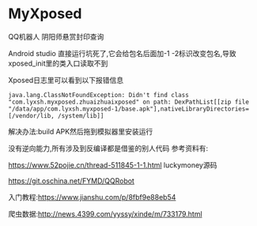 # MyXposed

QQ机器人 阴阳师悬赏封印查询

Android studio 直接运行坑死了,它会给包名后面加-1 -2标识改变包名,导致xposed_init里的类入口读取不到

Xposed日志里可以看到以下报错信息

`java.lang.ClassNotFoundException: Didn't find class "com.lyxsh.myxposed.zhuaizhuaixposed" on path: DexPathList[[zip file "/data/app/com.lyxsh.myxposed-1/base.apk"],nativeLibraryDirectories=[/vendor/lib, /system/lib]]`

解决办法:build APK然后拖到模拟器里安装运行

没有逆向能力,所有涉及到反编译都是借鉴的别人代码
参考资料有:

https://www.52pojie.cn/thread-511845-1-1.html luckymoney源码

https://git.oschina.net/FYMD/QQRobot

入门教程:https://www.jianshu.com/p/8fbf9e88eb54

爬虫数据:http://news.4399.com/yyssy/xinde/m/733179.html

